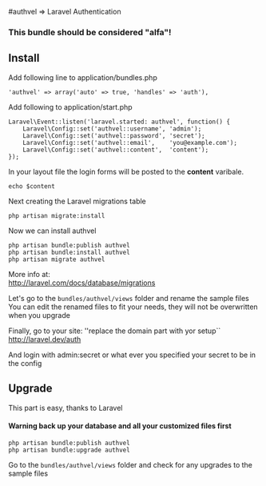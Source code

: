 #authvel => Laravel Authentication

### This bundle should be considered "alfa"!

## Install

Add following line to application/bundles.php

    'authvel' => array('auto' => true, 'handles' => 'auth'),


Add following to application/start.php    

    Laravel\Event::listen('laravel.started: authvel', function() {
        Laravel\Config::set('authvel::username', 'admin');
        Laravel\Config::set('authvel::password', 'secret');
        Laravel\Config::set('authvel::email',    'you@example.com');
        Laravel\Config::set('authvel::content',  'content');
    });

In your layout file the login forms will be posted to the **content** varibale.

    echo $content

Next creating the Laravel migrations table  

    php artisan migrate:install


Now we can install authvel

    php artisan bundle:publish authvel
    php artisan bundle:install authvel
    php artisan migrate authvel

More info at:  
http://laravel.com/docs/database/migrations

Let's go to the ``bundles/authvel/views`` folder and rename the sample files
You can edit the renamed files to fit your needs, they will not be overwritten when you upgrade

Finally, go to your site: ''replace the domain part with yor setup``
    http://laravel.dev/auth  

And login with admin:secret or what ever you specified your secret to be in the config 


## Upgrade
This part is easy, thanks to Laravel  
#### Warning back up your database and all your customized files  first

    php artisan bundle:publish authvel
    php artisan bundle:upgrade authvel
    
Go to the ``bundles/authvel/views`` folder and check for any upgrades to the sample files


